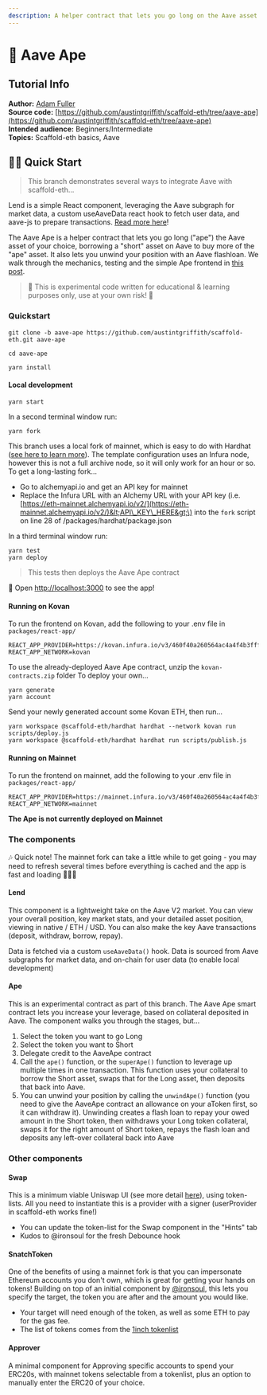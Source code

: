 ```yaml
---
description: A helper contract that lets you go long on the Aave asset of your choice.
---
```


# 🦍 Aave Ape

## Tutorial Info

**Author:** [Adam Fuller](https://github.com/azf20)  
**Source code:** [https://github.com/austintgriffith/scaffold-eth/tree/aave-ape](https://github.com/austintgriffith/scaffold-eth/tree/aave-ape)  
**Intended audience:** Beginners/Intermediate  
**Topics:** Scaffold-eth basics, Aave

## 🏃‍♀️ Quick Start

> This branch demonstrates several ways to integrate Aave with scaffold-eth...

Lend is a simple React component, leveraging the Aave subgraph for market data, a custom useAaveData react hook to fetch user data, and aave-js to prepare transactions. [Read more here](https://medium.com/@azfuller20/lend-with-aave-v2-draft-20bacceedade)!

The Aave Ape is a helper contract that lets you go long \("ape"\) the Aave asset of your choice, borrowing a "short" asset on Aave to buy more of the "ape" asset. It also lets you unwind your position with an Aave flashloan. We walk through the mechanics, testing and the simple Ape frontend in [this post](https://medium.com/@azfuller20/aave-ape-with-%EF%B8%8F-scaffold-eth-draft-c687874c079e).

> 🚨 This is experimental code written for educational & learning purposes only, use at your own risk! 🚨

### Quickstart

```text
git clone -b aave-ape https://github.com/austintgriffith/scaffold-eth.git aave-ape

cd aave-ape
```

```text
yarn install
```

#### Local development

```text
yarn start
```

In a second terminal window run:

```text
yarn fork
```

This branch uses a local fork of mainnet, which is easy to do with Hardhat \([see here to learn more](https://hardhat.org/guides/mainnet-forking.html)\). The template configuration uses an Infura node, however this is not a full archive node, so it will only work for an hour or so. To get a long-lasting fork...

* Go to alchemyapi.io and get an API key for mainnet
* Replace the Infura URL with an Alchemy URL with your API key \(i.e. [https://eth-mainnet.alchemyapi.io/v2/](https://eth-mainnet.alchemyapi.io/v2/)&lt;API\_KEY\_HERE&gt;\) into the `fork` script on line 28 of /packages/hardhat/package.json

In a third terminal window run:

```text
yarn test
yarn deploy
```

> This tests then deploys the Aave Ape contract

📱 Open [http://localhost:3000](http://localhost:3000/) to see the app!

#### Running on Kovan

To run the frontend on Kovan, add the following to your .env file in `packages/react-app/`

```text
REACT_APP_PROVIDER=https://kovan.infura.io/v3/460f40a260564ac4a4f4b3fffb032dad
REACT_APP_NETWORK=kovan
```

To use the already-deployed Aave Ape contract, unzip the `kovan-contracts.zip` folder To deploy your own...

```text
yarn generate
yarn account
```

Send your newly generated account some Kovan ETH, then run...

```text
yarn workspace @scaffold-eth/hardhat hardhat --network kovan run scripts/deploy.js
yarn workspace @scaffold-eth/hardhat hardhat run scripts/publish.js
```

#### Running on Mainnet

To run the frontend on mainnet, add the following to your .env file in `packages/react-app/`

```text
REACT_APP_PROVIDER=https://mainnet.infura.io/v3/460f40a260564ac4a4f4b3fffb032dad
REACT_APP_NETWORK=mainnet
```

**The Ape is not currently deployed on Mainnet**

### The components

🎶 Quick note! The mainnet fork can take a little while to get going - you may need to refresh several times before everything is cached and the app is fast and loading 💨💨💨

#### Lend

This component is a lightweight take on the Aave V2 market. You can view your overall position, key market stats, and your detailed asset position, viewing in native / ETH / USD. You can also make the key Aave transactions \(deposit, withdraw, borrow, repay\).

Data is fetched via a custom `useAaveData()` hook. Data is sourced from Aave subgraphs for market data, and on-chain for user data \(to enable local development\)

#### Ape

This is an experimental contract as part of this branch. The Aave Ape smart contract lets you increase your leverage, based on collateral deposited in Aave. The component walks you through the stages, but...

1. Select the token you want to go Long
2. Select the token you want to Short
3. Delegate credit to the AaveApe contract
4. Call the `ape()` function, or the `superApe()` function to leverage up multiple times in one transaction. This function uses your collateral to borrow the Short asset, swaps that for the Long asset, then deposits that back into Aave.
5. You can unwind your position by calling the `unwindApe()` function \(you need to give the AaveApe contract an allowance on your aToken first, so it can withdraw it\). Unwinding creates a flash loan to repay your owed amount in the Short token, then withdraws your Long token collateral, swaps it for the right amount of Short token, repays the flash loan and deposits any left-over collateral back into Aave

### Other components

#### Swap

This is a minimum viable Uniswap UI \(see more detail [here](https://azfuller20.medium.com/swap-with-uniswap-wip-f15923349b3d)\), using token-lists. All you need to instantiate this is a provider with a signer \(userProvider in scaffold-eth works fine!\)

* You can update the token-list for the Swap component in the "Hints" tab
* Kudos to @ironsoul for the fresh Debounce hook

#### SnatchToken

One of the benefits of using a mainnet fork is that you can impersonate Ethereum accounts you don't own, which is great for getting your hands on tokens! Building on top of an initial component by [@ironsoul](https://twitter.com/ironsoul0), this lets you specify the target, the token you are after and the amount you would like.

* Your target will need enough of the token, as well as some ETH to pay for the gas fee.
* The list of tokens comes from the [1inch tokenlist](https://tokenlists.org/token-list?url=tokens.1inch.eth)

#### Approver

A minimal component for Approving specific accounts to spend your ERC20s, with mainnet tokens selectable from a tokenlist, plus an option to manually enter the ERC20 of your choice.

